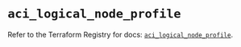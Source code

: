 # `aci_logical_node_profile`

Refer to the Terraform Registry for docs: [`aci_logical_node_profile`](https://registry.terraform.io/providers/ciscodevnet/aci/2.17.0/docs/resources/logical_node_profile).
